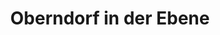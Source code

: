 ---
title: Oberndorf in der Ebene
url: /oberndorf-in-der-ebene/
latitude: 48.274
longitude: 15.693
---